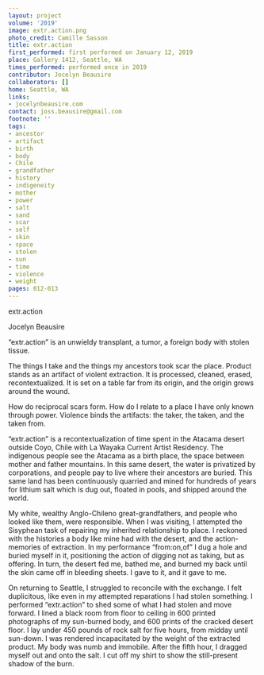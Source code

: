 ```yaml
---
layout: project
volume: '2019'
image: extr.action.png
photo_credit: Camille Sasson
title: extr.action
first_performed: first performed on January 12, 2019
place: Gallery 1412, Seattle, WA
times_performed: performed once in 2019
contributor: Jocelyn Beausire
collaborators: []
home: Seattle, WA
links:
- jocelynbeausire.com
contact: joss.beausire@gmail.com
footnote: ''
tags:
- ancestor
- artifact
- birth
- body
- Chile
- grandfather
- history
- indigeneity
- mother
- power
- salt
- sand
- scar
- self
- skin
- space
- stolen
- sun
- time
- violence
- weight
pages: 012-013
---
```


extr.action

Jocelyn Beausire

“extr.action” is an unwieldy transplant, a tumor, a foreign body with stolen tissue.

The things I take and the things my ancestors took scar the place. Product stands as an artifact of violent extraction. It is processed, cleaned, erased, recontextualized. It is set on a table far from its origin, and the origin grows around the wound.

How do reciprocal scars form. How do I relate to a place I have only known through power. Violence binds the artifacts: the taker, the taken, and the taken from.

“extr.action” is a recontextualization of time spent in the Atacama desert outside Coyo, Chile with La Wayaka Current Artist Residency. The indigenous people see the Atacama as a birth place, the space between mother and father mountains. In this same desert, the water is privatized by corporations, and people pay to live where their ancestors are buried. This same land has been continuously quarried and mined for hundreds of years for lithium salt which is dug out, floated in pools, and shipped around the world.

My white, wealthy Anglo-Chileno great-grandfathers, and people who looked like them, were responsible. When I was visiting, I attempted the Sisyphean task of repairing my inherited relationship to place. I reckoned with the histories a body like mine had with the desert, and the action-memories of extraction. In my performance “from:on,of” I dug a hole and buried myself in it, positioning the action of digging not as taking, but as offering. In turn, the desert fed me, bathed me, and burned my back until the skin came off in bleeding sheets. I gave to it, and it gave to me.

On returning to Seattle, I struggled to reconcile with the exchange. I felt duplicitous, like even in my attempted reparations I had stolen something. I performed 
“extr.action” to shed some of what I had stolen and move forward. I lined a black room from floor to ceiling in 600 printed photographs of my sun-burned body, and 600 prints of the cracked desert floor. I lay under 450 pounds of rock salt for five hours, from midday until sun-down. I was rendered incapacitated by the weight of the extracted product. My body was numb and immobile. After the fifth hour, I dragged myself out and onto the salt. I cut off my shirt to show the still-present shadow of the burn.
